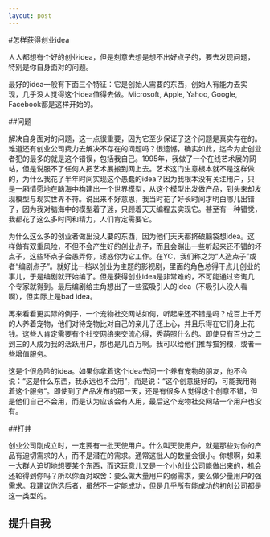 ```yaml
---
layout: post
---
```


#怎样获得创业idea

人人都想有个好的创业idea，但是刻意去想是想不出好点子的，要去发现问题，特别是你自身面对的问题。

最好的idea一般有下面三个特征：它是创始人需要的东西，创始人有能力去实现，几乎没人觉得这个idea值得去做。Microsoft, Apple, Yahoo, Google, Facebook都是这样开始的。

##问题

解决自身面对的问题，这一点很重要，因为它至少保证了这个问题是真实存在的。难道还有创业公司费力去解决不存在的问题吗？很遗憾，确实如此，迄今为止创业者犯的最多的就是这个错误，包括我自己。1995年，我做了一个在线艺术展的网站，但是说服不了任何人把艺术展搬到网上去。艺术这门生意根本就不是这样做的，为什么我花了半年时间实现这个愚蠢的idea？因为我根本没有关注用户，只是一厢情愿地在脑海中构建出一个世界模型，从这个模型出发做产品，到头来却发现模型与现实世界不符。说出来不好意思，我当时花了好长时间才明白哪儿出错了，因为我对脑海中的模型着了迷，只顾着天天编程去实现它。甚至有一种错觉，我都花了这么多时间和精力，人们肯定需要它。

为什么这么多的创业者做出没人要的东西，因为他们天天都挤破脑袋想idea。这样做有双重风险，不但不会产生好的创业点子，而且会蹦出一些听起来还不错的坏点子，这些坏点子会愚弄你，诱惑你为它工作。在YC，我们称之为“人造点子”或者“编剧点子”。就好比一档以创业为主题的影视剧，里面的角色总得干点儿创业的事儿，于是编剧就开始编了。但是获得创业idea是非常难的，不可能通过咨询几个专家就得到。最后编剧给主角想出了一些蛮吸引人的idea（不吸引人没人看啊），但实际上是bad idea。

再来看看更实际的例子，一个宠物社交网站如何，听起来还不错是吗？成百上千万的人养着宠物，他们对待宠物比对自己的亲儿子还上心，并且乐得在它们身上花钱。这些人肯定需要有个社交网络来交流心得，秀萌照什么的。即使只有百分之二到三的人成为我的活跃用户，那也是几百万啊。我可以给他们推荐猫狗粮，或者一些增值服务。

这是个很危险的idea。如果你拿着这个idea去问一个养有宠物的朋友，他不会说：“这是什么东西，我永远也不会用”，而是说：“这个创意挺好的，可能我用得着这个服务”。即使到了产品发布的那一天，还是有很多人觉得这个创意不错，但是他们自己不会用，而是认为应该会有人用，最后这个宠物社交网站一个用户也没有。

##打井

创业公司刚成立时，一定要有一批天使用户。什么叫天使用户，就是那些对你的产品有迫切需求的人，而不是潜在的需求。通常这批人的数量会很小。你想啊，如果一大群人迫切地想要某个东西，而这玩意儿又是一个小创业公司能做出来的，机会还轮得到你吗？所以你面对取舍：要么做大量用户的弱需求，要么做少量用户的强需求。我建议你选后者，虽然不一定能成功，但是几乎所有能成功的初创公司都是这一类型的。

## 提升自我
